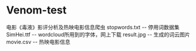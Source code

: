 # Venom-test

电影《毒液》影评分析及热映电影信息爬虫
stopwords.txt -- 停用词数据集
SimHei.ttf -- wordcloud所用到的字体，网上下载
result.jpg -- 生成的词云图片
movie.csv -- 热映电影信息
